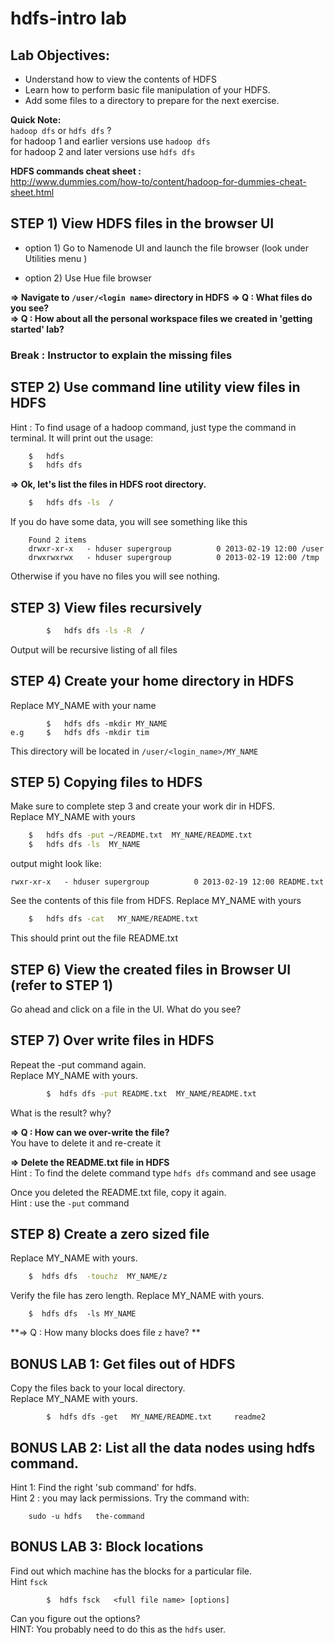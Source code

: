 # hdfs-intro lab

## Lab Objectives:
- Understand how to view the contents of HDFS
- Learn how to perform basic file manipulation of your HDFS.
- Add some files to a directory to prepare for the next exercise.

**Quick Note:**  
`hadoop dfs`  or `hdfs dfs` ?  
for hadoop 1 and earlier versions  use `hadoop dfs`  
for hadoop 2 and later versions  use `hdfs dfs`


**HDFS commands cheat sheet :**  
http://www.dummies.com/how-to/content/hadoop-for-dummies-cheat-sheet.html

## STEP 1) View HDFS files in the browser UI

- option 1) Go to Namenode UI and launch the file browser
(look under Utilities menu )

- option 2) Use Hue file browser

**=> Navigate to    `/user/<login name>`  directory in HDFS** 
**=> Q : What files do you see?**  
**=> Q : How about all the personal workspace files we created in 'getting started' lab?** 

### Break : Instructor to explain the missing files ###


## STEP 2) Use command line utility view files in HDFS

Hint : To find usage of a hadoop command, just type the command in terminal.  It will print out the usage:
```bash
    $   hdfs 
    $   hdfs dfs
```

**=> Ok, let's list the files in HDFS root directory.** 

```bash
    $   hdfs dfs -ls  /
```

If you do have some data, you will see something like this
```console
    Found 2 items
    drwxr-xr-x   - hduser supergroup          0 2013-02-19 12:00 /user
    drwxrwxrwx   - hduser supergroup          0 2013-02-19 12:00 /tmp
```
Otherwise if you have no files you will see nothing.


## STEP 3) View files recursively
```bash
        $   hdfs dfs -ls -R  /
```
Output will be recursive listing of all files


## STEP 4) Create your home directory in HDFS
Replace MY_NAME with your name
```
        $   hdfs dfs -mkdir MY_NAME
e.g     $   hdfs dfs -mkdir tim
```

This directory will be located in `/user/<login_name>/MY_NAME`


## STEP 5) Copying files to HDFS
Make sure to complete step 3 and create your work dir in HDFS.  
Replace MY_NAME with yours
```bash
    $   hdfs dfs -put ~/README.txt  MY_NAME/README.txt
    $   hdfs dfs -ls  MY_NAME
```

output might look like:
```console
rwxr-xr-x   - hduser supergroup          0 2013-02-19 12:00 README.txt
```

See the contents of this file from HDFS.
Replace MY_NAME with yours
```bash
    $   hdfs dfs -cat   MY_NAME/README.txt
```
This should print out the file README.txt


## STEP 6) View the created files in Browser UI  (refer to STEP 1)
Go ahead and click  on a file in the UI.  What do you see?


## STEP 7) Over write files in HDFS
Repeat the -put command again.  
Replace MY_NAME with yours.
```bash
        $  hdfs dfs -put README.txt  MY_NAME/README.txt
```
What is the result?  why?

**=> Q :  How can we over-write the file?**  
    You have to delete it and re-create it

**=> Delete the README.txt file in HDFS**  
Hint : To find the delete command  type `hdfs dfs` command and see usage

Once you deleted the README.txt file, copy it again.  
Hint : use the `-put` command


## STEP 8) Create a zero sized file 
Replace MY_NAME with yours.
```bash
    $  hdfs dfs  -touchz  MY_NAME/z
```

Verify the file has zero length. Replace MY_NAME with yours.
```
    $  hdfs dfs  -ls MY_NAME
```

**=> Q : How many blocks does file `z` have? **  


## BONUS LAB 1: Get files out of HDFS
Copy the files back to your local directory.  
Replace MY_NAME with yours.
```
        $  hdfs dfs -get   MY_NAME/README.txt     readme2
```


## BONUS LAB 2: List all the data nodes using hdfs command.
Hint 1:  Find the right 'sub command' for hdfs.  
Hint 2 : you may lack permissions.  Try the command with:
```
    sudo -u hdfs   the-command
```

## BONUS LAB 3: Block locations
Find out which machine has the blocks for a particular file.  
Hint `fsck`  
```
        $  hdfs fsck   <full file name> [options]
```
Can you figure out the options?  
HINT: You probably need to do this as the `hdfs` user.

